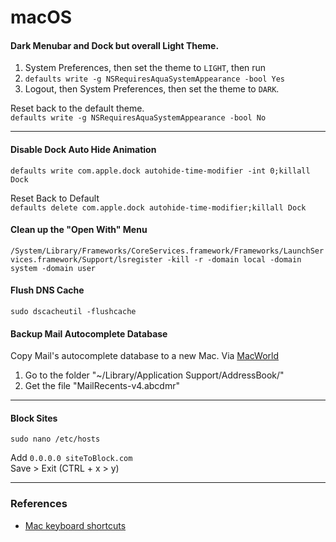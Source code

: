 # macOS

#### Dark Menubar and Dock but overall Light Theme.

1. System Preferences, then set the theme to `LIGHT`, then run
2. `defaults write -g NSRequiresAquaSystemAppearance -bool Yes`
3. Logout, then System Preferences, then set the theme to `DARK`.

Reset back to the default theme.\
`defaults write -g NSRequiresAquaSystemAppearance -bool No`

---

#### Disable Dock Auto Hide Animation

`defaults write com.apple.dock autohide-time-modifier -int 0;killall Dock`

Reset Back to Default\
`defaults delete com.apple.dock autohide-time-modifier;killall Dock`

#### Clean up the "Open With" Menu

`/System/Library/Frameworks/CoreServices.framework/Frameworks/LaunchServices.framework/Support/lsregister -kill -r -domain local -domain system -domain user`

#### Flush DNS Cache

`sudo dscacheutil -flushcache`

#### Backup Mail Autocomplete Database

Copy Mail's autocomplete database to a new Mac. Via [MacWorld](http://www.macworld.com/article/162910/2011/10/copy_mails_autocomplete_database_to_a_new_mac.html)

1. Go to the folder "~/Library/Application Support/AddressBook/"
2. Get the file "MailRecents-v4.abcdmr"

---

#### Block Sites

`sudo nano /etc/hosts`

Add `0.0.0.0 siteToBlock.com`\
Save > Exit (CTRL + x > y)

---

### References

- [Mac keyboard shortcuts](https://support.apple.com/en-au/HT201236)